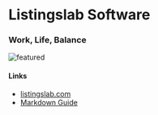# Listingslab Software

### Work, Life, Balance

![featured](https://listingslab.com/svg/featured/team.svg)

#### Links 

- [listingslab.com](https://listingslab.com/mothership)
- [Markdown Guide](https://docs.github.com/github/writing-on-github/getting-started-with-writing-and-formatting-on-github/basic-writing-and-formatting-syntax)
